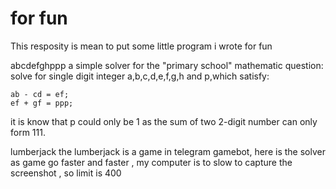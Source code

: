 # for fun 

This resposity is mean to put some little program i wrote for fun 

abcdefghppp
a simple solver for the "primary school" mathematic question:
solve for single digit integer a,b,c,d,e,f,g,h and p,which satisfy: 

 
    ab - cd = ef;
    ef + gf = ppp;
  
it is know that p could only be 1 as the sum of two 2-digit number can only form 111.

lumberjack
the lumberjack is a game in telegram gamebot, here is the solver
as game go faster and faster , my computer is to slow to capture the screenshot , so limit is 400
